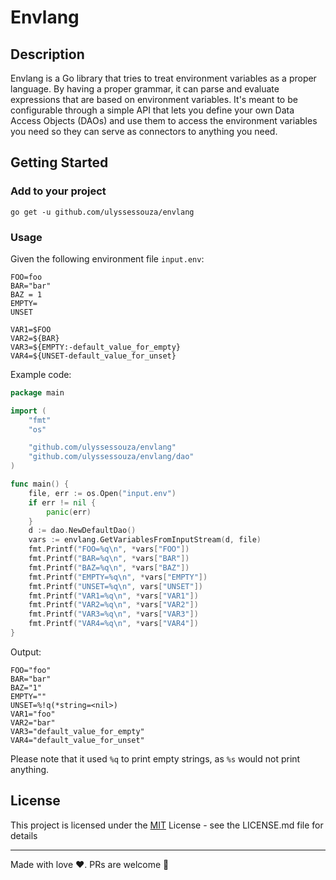 # Envlang

## Description

Envlang is a Go library that tries to treat environment variables as a proper language. By having a proper grammar, it can parse and evaluate expressions that are based on environment variables.
It's meant to be configurable through a simple API that lets you define your own Data Access Objects (DAOs) and use them to access the environment variables you need so they can serve as connectors to anything you need.

## Getting Started

### Add to your project

```
go get -u github.com/ulyssessouza/envlang
```

### Usage

Given the following environment file `input.env`:
```env
FOO=foo
BAR="bar"
BAZ = 1
EMPTY=
UNSET

VAR1=$FOO
VAR2=${BAR}
VAR3=${EMPTY:-default_value_for_empty}
VAR4=${UNSET-default_value_for_unset}
```

Example code:
```go
package main

import (
	"fmt"
	"os"

	"github.com/ulyssessouza/envlang"
	"github.com/ulyssessouza/envlang/dao"
)

func main() {
	file, err := os.Open("input.env")
	if err != nil {
		panic(err)
	}
	d := dao.NewDefaultDao()
	vars := envlang.GetVariablesFromInputStream(d, file)
	fmt.Printf("FOO=%q\n", *vars["FOO"])
	fmt.Printf("BAR=%q\n", *vars["BAR"])
	fmt.Printf("BAZ=%q\n", *vars["BAZ"])
	fmt.Printf("EMPTY=%q\n", *vars["EMPTY"])
	fmt.Printf("UNSET=%q\n", vars["UNSET"])
	fmt.Printf("VAR1=%q\n", *vars["VAR1"])
	fmt.Printf("VAR2=%q\n", *vars["VAR2"])
	fmt.Printf("VAR3=%q\n", *vars["VAR3"])
	fmt.Printf("VAR4=%q\n", *vars["VAR4"])
}
```

Output:
```
FOO="foo"
BAR="bar"
BAZ="1"
EMPTY=""
UNSET=%!q(*string=<nil>)
VAR1="foo"
VAR2="bar"
VAR3="default_value_for_empty"
VAR4="default_value_for_unset"
```

Please note that it used `%q` to print empty strings, as `%s` would not print anything.

## License

This project is licensed under the [MIT](LICENSE) License - see the LICENSE.md file for details


_________________


Made with love ❤️. PRs are welcome 🚀
